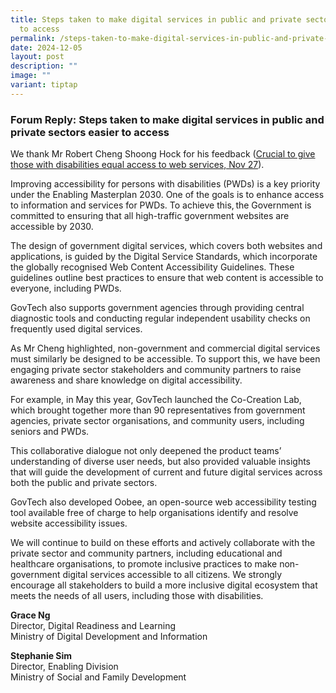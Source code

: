 ```yaml
---
title: Steps taken to make digital services in public and private sectors easier
  to access
permalink: /steps-taken-to-make-digital-services-in-public-and-private-sectors-easier-to-access/
date: 2024-12-05
layout: post
description: ""
image: ""
variant: tiptap
---
```

<h3><strong>Forum Reply: Steps taken to make digital services in public and private sectors easier to access</strong></h3>
<p>We thank Mr Robert Cheng Shoong Hock for his feedback (<a href="https://www.straitstimes.com/opinion/forum/forum-steps-taken-to-make-digital-services-in-public-and-private-sectors-easier-to-access" rel="noopener nofollow" target="_blank">Crucial to give those with disabilities equal access to web services, Nov 27</a>). </p>
<p>Improving accessibility for persons with disabilities (PWDs) is a key
priority under the Enabling Masterplan 2030. One of the goals is to enhance
access to information and services for PWDs. To achieve this, the Government
is committed to ensuring that all high-traffic government websites are
accessible by 2030.</p>
<p>The design of government digital services, which covers both websites
and applications, is guided by the Digital Service Standards, which incorporate
the globally recognised Web Content Accessibility Guidelines. These guidelines
outline best practices to ensure that web content is accessible to everyone,
including PWDs.</p>
<p>GovTech also supports government agencies through providing central diagnostic
tools and conducting regular independent usability checks on frequently
used digital services.</p>
<p>As Mr Cheng highlighted, non-government and commercial digital services
must similarly be designed to be accessible. To support this, we have been
engaging private sector stakeholders and community partners to raise awareness
and share knowledge on digital accessibility.</p>
<p>For example, in May this year, GovTech launched the Co-Creation Lab, which
brought together more than 90 representatives from government agencies,
private sector organisations, and community users, including seniors and
PWDs.</p>
<p>This collaborative dialogue not only deepened the product teams’ understanding
of diverse user needs, but also provided valuable insights that will guide
the development of current and future digital services across both the
public and private sectors.</p>
<p>GovTech also developed Oobee, an open-source web accessibility testing
tool available free of charge to help organisations identify and resolve
website accessibility issues.</p>
<p>We will continue to build on these efforts and actively collaborate with
the private sector and community partners, including educational and healthcare
organisations, to promote inclusive practices to make non-government digital
services accessible to all citizens. We strongly encourage all stakeholders
to build a more inclusive digital ecosystem that meets the needs of all
users, including those with disabilities.</p>
<p><strong>Grace Ng </strong>
<br>Director, Digital Readiness and Learning 
<br>Ministry of Digital Development and Information </p>
<p><strong>Stephanie Sim </strong>
<br>Director, Enabling Division 
<br>Ministry of Social and Family Development </p>